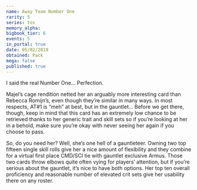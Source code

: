 ```yaml
---
name: Away Team Number One
rarity: 5
series: tos
memory_alpha:
bigbook_tier: 6
events: 5
in_portal: true
date: 05/02/2019
obtained: Pack
mega: false
published: true
---
```


I said the real Number One… Perfection.

Majel’s cage rendition netted her an arguably more interesting card than Rebecca Romijn’s, even though they’re similar in many ways. In most respects, AT#1 is “meh” at best, but in the gauntlet… Before we get there, though, keep in mind that this card has an extremely low chance to be retrieved thanks to her generic trait and skill sets so if you’re looking at her in a behold, make sure you’re okay with never seeing her again if you choose to pass.

So, do you need her? Well, she’s one hell of a gauntleteer. Owning two top fifteen single skill rolls give her a nice amount of flexibility and they combine for a virtual first place CMD/SCI tie with gauntlet exclusive Armus. Those two cards throw elbows quite often vying for players’ attention, but if you’re serious about the gauntlet, it’s nice to have both options. Her top ten overall proficiency and reasonable number of elevated crit sets give her usability there on any roster.
